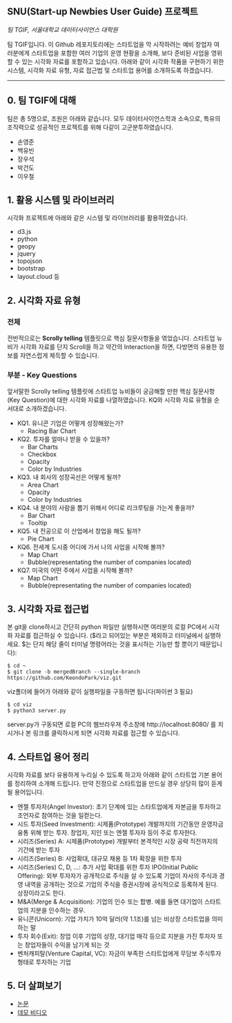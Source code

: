 ## SNU(Start-up Newbies User Guide) 프로젝트

_팀 TGIF, 서울대학교 데이터사이언스 대학원_

팀 TGIF입니다. 이 Github 레포지토리에는 스타트업을 막 시작하려는 예비 창업자 여러분에게 스타트업을 포함한 여러 기업의 운영 현황을 소개해, 보다 준비된 사업을 영위할 수 있는 시각화 자료를 포함하고 있습니다. 아래와 같이 시각화 작품을 구현하기 위한 시스템, 시각화 자료 유형, 자료 접근법 및 스타트업 용어를 소개하도록 하겠습니다.

---

## 0. 팀 TGIF에 대해

팀은 총 5명으로, 조원은 아래와 같습니다. 모두 데이터사이언스학과 소속으로, 특유의 조직력으로 성공적인 프로젝트를 위해 다같이 고군분투하였습니다.

- 손영준
- 백유빈
- 장우석
- 박건도
- 이우철

## 1. 활용 시스템 및 라이브러리

시각화 프로젝트에 아래와 같은 시스템 및 라이브러리를 활용하였습니다.

- d3.js
- python
- geopy
- jquery
- topojson
- bootstrap
- layout.cloud 등

## 2. 시각화 자료 유형

### 전체

전반적으로는 **Scrolly telling** 템플릿으로 핵심 질문사항들을 엮었습니다. 스타트업 뉴비가 시각화 자료를 단지 Scroll을 하고 약간의 Interaction을 하면, 다방면의 유용한 정보를 자연스럽게 체득할 수 있습니다.

### 부분 - Key Questions

앞서말한 Scrolly telling 템플릿에 스타트업 뉴비들이 궁금해할 만한 핵심 질문사항(Key Question)에 대한 시각화 자료를 나열하였습니다. KQ와 시각화 자료 유형을 순서대로 소개하겠습니다.

- KQ1. 유니콘 기업은 어떻게 성장해왔는가?
  - Racing Bar Chart
- KQ2. 투자를 얼마나 받을 수 있을까?
  - Bar Charts
  - Checkbox
  - Opacity
  - Color by Industries
- KQ3. 내 회사의 성장곡선은 어떻게 될까?
  - Area Chart
  - Opacity
  - Color by Industries
- KQ4. 내 분야의 사람을 뽑기 위해서 어디로 리크루팅을 가는게 좋을까?
  - Bar Chart
  - Tooltip
- KQ5. 내 전공으로 이 산업에서 창업을 해도 될까?
  - Pie Chart
- KQ6. 전세계 도시중 어디에 가서 나의 사업을 시작해 볼까?
  - Map Chart
  - Bubble(representating the number of companies located)
- KQ7. 미국의 어떤 주에서 사업을 시작해 볼까?
  - Map Chart
  - Bubble(representating the number of companies located)

## 3. 시각화 자료 접근법
본 git을 clone하시고 간단히 python 파일만 실행하시면 여러분의 로컬 PC에서 시각화 자료를 접근하실 수 있습니다. ($라고 되어있는 부분은 제외하고 터미널에서 실행하세요. $는 단지 해당 줄이 터미널 명령어라는 것을 표시하는 기능만 할 뿐이기 때문입니다):

```
$ cd ~
$ git clone -b mergedBranch --single-branch https://github.com/KeondoPark/viz.git
```

viz폴더에 들어가 아래와 같이 실행파일을 구동하면 됩니다(파이썬 3 필요)
```
$ cd viz
$ python3 server.py
```
server.py가 구동되면 로컬 PC의 웹브라우져 주소창에 http://localhost:8080/ 를 치시거나 본 링크를 클릭하시게 되면 시각화 자료를 접근할 수 있습니다.


## 4. 스타트업 용어 정리
시각화 자료를 보다 유용하게 누리실 수 있도록 하고자 아래와 같이 스타트업 기본 용어를 정리하여 소개해 드립니다. 만약 진정으로 스타트업을 만드실 경우 상당히 많이 듣게 될 용어입니다. 
- 엔젤 투자자(Angel Investor): 초기 단계에 있는 스타트업에게 자본금을 투자하고 조언자로 참여하는 것을 일컫는다.
- 시드 투자(Seed Investment): 시제품(Prototype) 개발까지의 기간동안 운영자금 융통 위해 받는 투자. 창업자, 지인 또는 엔젤 투자자 등이 주로 투자한다.
- 시리즈(Series) A: 시제품(Prototype) 개발부터 본격적인 시장 공략 직전까지의 기간에 받는 투자
- 시리즈(Series) B: 사업확대, 대규모 채용 등 1차 확장을 위한 투자
- 시리즈(Series) C, D, ...: 추가 사업 확대를 위한 투자
IPO(Initial Public Offering): 외부 투자자가 공개적으로 주식을 살 수 있도록 기업이 자사의 주식과 경영 내역을 공개하는 것으로 기업의 주식을 증권시장에 공식적으로 등록하게 된다. 상장이라고도 한다.
- M&A(Merge & Acquisition): 기업의 인수 또는 합병. 예를 들면 대기업이 스타트업의 지분을 인수하는 경우.
- 유니콘(Unicorn): 기업 가치가 10억 달러(약 1.1조)를 넘는 비상장 스타트업을 의미하는 말
- 투자 회수(Exit): 창업 이후 기업의 상장, 대기업 매각 등으로 지분을 가진 투자자 또는 창업자들이 수익을 남기게 되는 것
- 벤처캐피탈(Venture Capital, VC): 자금이 부족한 스타트업에게 무담보 주식투자 형태로 투자하는 기업


## 5. 더 살펴보기
- [논문]()
- [데모 비디오]()